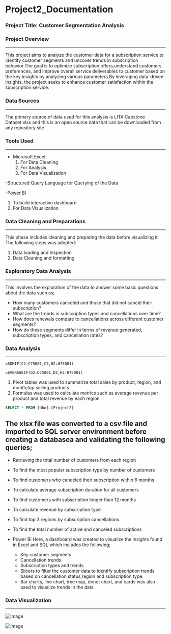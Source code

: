 # Project2_Documentation

### Project Title: Customer Segmentation Analysis

### Project Overview
---
This project aims to analyze the customer data for a subscription service to identify customer segments and uncover trends in subscription behavior.The goal is to optimize subscription offers,understand customers preferences, and improve overall service deliverables to customer based on the key insights by analyzing various parameters.By leveraging data-driven insights, the project seeks to enhance customer satisfaction within the subscription service.

### Data Sources 
---
The primary source of data used for this analysis is LITA Capstone Dataset.xlsx and this is an open source data that can be downloaded from any repository site.

### Tools Used
---
- Microsoft Excel
  1. For Data Cleaning
  2. For Analysis
  3. For Data Visualization
     
-Structured Query Language for Querying of the Data

-Power BI 
  1. To build interactive dashboard
  2. For Data Visualization

### Data Cleaning and Preparations
---
This phase includes cleaning and preparing the data before visualizing it. The following steps was adopted:
  1. Data loading and Inspection
  2. Data Cleaning and formatting

### Exploratory Data Analysis
---
This involves the exploration of the data to answer some basic questions about the data such as;
- How many customers canceled and those that did not cancel their subscription?
- What are the trends in subscription types and cancellations over time?
- How does renewals compare to cancellations across different customer segments?
- How do these segments differ in terms of revenue generated, subscription types, and cancellation rates?

### Data Analysis
---
```Excel
=SUMIF(C2:C75001,C2,H2:H75001)
```
```
=AVERAGEIF(D2:D75001,D2,H2:H75001)
```
  1. Pivot tables was used to summarize total sales by product, region, and month;top selling products
  2. Formulas was used to calculate metrics such as average revenue per product and total revenue by each region


```SQL
SELECT * FROM [dbo].[Project2]
```
The xlsx file was converted to a csv file and  imported to SQL server environment before creating a databasea and validating the following queries;
  - 
  - Retrieving the total number of customers from each region
  - To find the most popular subscription type by number of customers
  - To find customers who canceled their subscription within 6 months
  - To calculate average subscription duration for all customers
  - To find customers with subscription longer than 12  months
  - To calculate revenue by subscription type
  - To find top 3 regions by subscription cancellations
  - To find the total number of active and canceled subscriptions

- Power BI
  Here, a dashboard was created to visualize the insights found in Excel and SQL which includes the following;
  - Key customer segments
  - Cancellation trends
  - Subscription types and trends
  - Slicers to filter the customer data to identify subscription trends based on cancellation status,region and subscription type.
  - Bar charts, line chart, tree map, donot chart, and cards was also used to visualize trends in the data

### Data Visualization
---									
![image](https://github.com/user-attachments/assets/4e17c83a-7b0e-40d1-839c-3a0671f51419)

![image](https://github.com/user-attachments/assets/492b2810-0bb8-4df1-9842-84ee4e89c59f)


